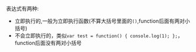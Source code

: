 
表达式有两种:
- 立即执行的,一般为立即执行函数(不算大括号里面的`()`,function后面有两对小括号)
- 不会立即执行的，类似`var test = function() {
  console.log(1);
  };`，function后面没有两对小括号